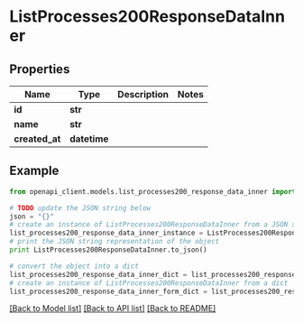 # ListProcesses200ResponseDataInner


## Properties
Name | Type | Description | Notes
------------ | ------------- | ------------- | -------------
**id** | **str** |  | 
**name** | **str** |  | 
**created_at** | **datetime** |  | 

## Example

```python
from openapi_client.models.list_processes200_response_data_inner import ListProcesses200ResponseDataInner

# TODO update the JSON string below
json = "{}"
# create an instance of ListProcesses200ResponseDataInner from a JSON string
list_processes200_response_data_inner_instance = ListProcesses200ResponseDataInner.from_json(json)
# print the JSON string representation of the object
print ListProcesses200ResponseDataInner.to_json()

# convert the object into a dict
list_processes200_response_data_inner_dict = list_processes200_response_data_inner_instance.to_dict()
# create an instance of ListProcesses200ResponseDataInner from a dict
list_processes200_response_data_inner_form_dict = list_processes200_response_data_inner.from_dict(list_processes200_response_data_inner_dict)
```
[[Back to Model list]](../README.md#documentation-for-models) [[Back to API list]](../README.md#documentation-for-api-endpoints) [[Back to README]](../README.md)


